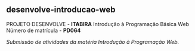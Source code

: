 ## desenvolve-introducao-web

 PROJETO DESENVOLVE - **ITABIRA**
 Introdução à Programação Básica Web
 Número de matrícula - **PD064**

*Submissão de atividades da matéria Introdução à Programação Web.*
